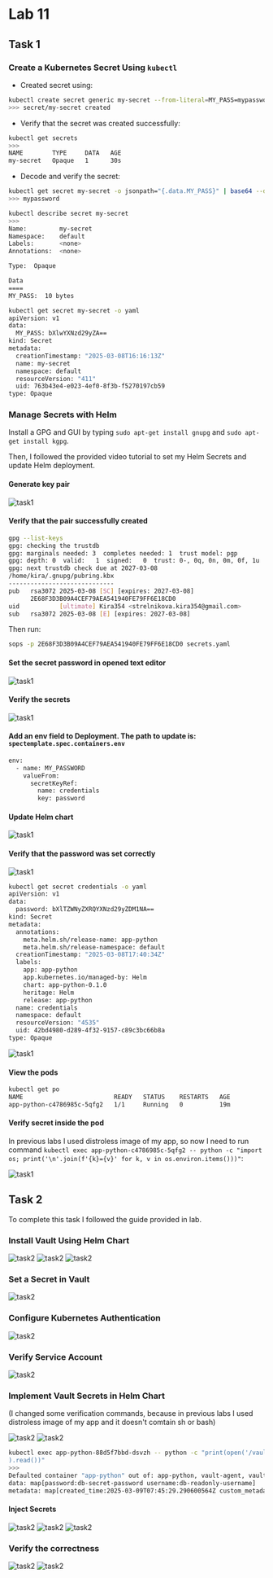 # Lab 11

## Task 1

### Create a Kubernetes Secret Using `kubectl`

- Created secret using:

```sh
kubectl create secret generic my-secret --from-literal=MY_PASS=mypassword
>>> secret/my-secret created
```

- Verify that the secret was created successfully:

```sh
kubectl get secrets
>>>
NAME        TYPE     DATA   AGE
my-secret   Opaque   1      30s
```

- Decode and verify the secret:

```sh
kubectl get secret my-secret -o jsonpath="{.data.MY_PASS}" | base64 --decode
>>> mypassword
```

```sh
kubectl describe secret my-secret
>>>
Name:         my-secret
Namespace:    default
Labels:       <none>
Annotations:  <none>

Type:  Opaque

Data
====
MY_PASS:  10 bytes
```

```sh
kubectl get secret my-secret -o yaml
apiVersion: v1
data:
  MY_PASS: bXlwYXNzd29yZA==
kind: Secret
metadata:
  creationTimestamp: "2025-03-08T16:16:13Z"
  name: my-secret
  namespace: default
  resourceVersion: "411"
  uid: 763b43e4-e023-4ef0-8f3b-f5270197cb59
type: Opaque
```

### Manage Secrets with Helm

Install a GPG and GUI by typing `sudo apt-get install gnupg` and `sudo apt-get install kgpg`.

Then, I followed the provided video tutorial to set my Helm Secrets and update Helm deployment.

#### **Generate key pair**

![task1](images_lab11/task1_1.png)

#### **Verify that the pair successfully created**

```sh
gpg --list-keys
gpg: checking the trustdb
gpg: marginals needed: 3  completes needed: 1  trust model: pgp
gpg: depth: 0  valid:   1  signed:   0  trust: 0-, 0q, 0n, 0m, 0f, 1u
gpg: next trustdb check due at 2027-03-08
/home/kira/.gnupg/pubring.kbx
-----------------------------
pub   rsa3072 2025-03-08 [SC] [expires: 2027-03-08]
      2E68F3D3B09A4CEF79AEA541940FE79FF6E18CD0
uid           [ultimate] Kira354 <strelnikova.kira354@gmail.com>
sub   rsa3072 2025-03-08 [E] [expires: 2027-03-08]
```

Then run:

```sh
sops -p 2E68F3D3B09A4CEF79AEA541940FE79FF6E18CD0 secrets.yaml
```

#### **Set the secret password in opened text editor**

![task1](images_lab11/task1_3.png)

#### **Verify the secrets**

![task1](images_lab11/task1_2.png)

#### **Add an env field to Deployment. The path to update is: `spectemplate.spec.containers.env`**

```sh
env:
  - name: MY_PASSWORD
    valueFrom:
      secretKeyRef:
        name: credentials
        key: password
```

#### **Update Helm chart**

![task1](images_lab11/task1_4.png)

#### **Verify that the password was set correctly**

![task1](images_lab11/task1_5.png)

```sh
kubectl get secret credentials -o yaml
apiVersion: v1
data:
  password: bXlTZWNyZXRQYXNzd29yZDM1NA==
kind: Secret
metadata:
  annotations:
    meta.helm.sh/release-name: app-python
    meta.helm.sh/release-namespace: default
  creationTimestamp: "2025-03-08T17:40:34Z"
  labels:
    app: app-python
    app.kubernetes.io/managed-by: Helm
    chart: app-python-0.1.0
    heritage: Helm
    release: app-python
  name: credentials
  namespace: default
  resourceVersion: "4535"
  uid: 42bd4980-d289-4f32-9157-c89c3bc66b8a
type: Opaque
```

![task1](images_lab11/task1_6.png)

#### **View the pods**

```sh
kubectl get po
NAME                         READY   STATUS    RESTARTS   AGE
app-python-c4786985c-5qfg2   1/1     Running   0          19m
```

#### **Verify secret inside the pod**

In previous labs I used distroless image of my app, so now I need to run command `kubectl exec app-python-c4786985c-5qfg2 -- python -c "import os; print('\n'.join(f'{k}={v}' for k, v in os.environ.items()))"`:

![task1](images_lab11/task1_7.png)

## Task 2

To complete this task I followed the guide provided in lab.

### Install Vault Using Helm Chart

![task2](images_lab11/task2_1.png)
![task2](images_lab11/task2_2.png)
![task2](images_lab11/task2_3.png)

### Set a Secret in Vault

![task2](images_lab11/task2_4.png)

### Configure Kubernetes Authentication

![task2](images_lab11/task2-5.png)

### Verify Service Account

![task2](images_lab11/task2_6.png)

### Implement Vault Secrets in Helm Chart

(I changed some verification commands, because in previous labs I used distroless image of my app and it doesn't comtain sh or bash)

![task2](images_lab11/task2_7.png)
![task2](images_lab11/task2_8.png)

```sh
kubectl exec app-python-88d5f7bbd-dsvzh -- python -c "print(open('/vault/secrets/database-config.txt'
).read())"
>>>
Defaulted container "app-python" out of: app-python, vault-agent, vault-agent-init (init)
data: map[password:db-secret-password username:db-readonly-username]
metadata: map[created_time:2025-03-09T07:45:29.290600564Z custom_metadata:<nil> deletion_time: destroyed:false version:1]
```

#### Inject Secrets

![task2](images_lab11/task2_9.png)
![task2](images_lab11/task2_10.png)
![task2](images_lab11/task2_11.png)

### Verify the correctness

![task2](images_lab11/task2_12.png)
![task2](images_lab11/task2_13.png)

